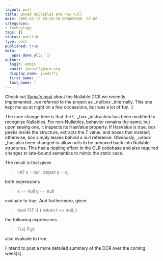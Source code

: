 ```yaml
---
layout: post
title: Boxed Nullables are now null
date: 2005-08-12 09:18:30.000000000 -07:00
categories:
- Technology
tags: []
status: publish
type: post
published: true
meta:
  _wpas_done_all: '1'
author:
  login: admin
  email: joeduffy@acm.org
  display_name: joeduffy
  first_name: ''
  last_name: ''
---
```

Check out [Soma's
post](http://blogs.msdn.com/somasegar/archive/2005/08/11/450640.aspx) about the
Nullable<T> DCR we recently implemented...we referred to the project as
_nullbox _internally. This one kept me up at night on a few occassions, but was
a lot of fun. :)

The core change here is that the IL _box _instruction has been modified to
recognize Nullable<T>s. For non-Nullables, behavior remains the same; but upon
seeing one, it inspects its HasValue property. If HasValue is true, box peeks
inside the structure, extracts the T value, and boxes that instead; otherwise,
box simply leaves behind a null reference. Obviously, _unbox _has also been
changed to allow nulls to be unboxed back into Nullable<T> structures. This had
a rippling effect in the CLR codebase and also required changes to late-bound
semantics to mimic the static case.

The result is that given

> int? x = null; object y = x;

both expressions

> x == null y == null

evaluate to true. And furthermore, given

> bool F<T>(T t) { return t == null; }

the following expressions

> F(x) F(y)

also evaluate to true.

I intend to post a more detailed summary of the DCR over the coming week[s].

